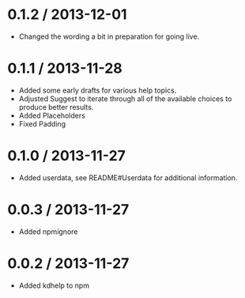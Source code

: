 # 0.1.2 / 2013-12-01

- Changed the wording a bit in preparation for going live.

# 0.1.1 / 2013-11-28

 - Added some early drafts for various help topics.
 - Adjusted Suggest to iterate through all of the available choices to produce
  better results.
 - Added Placeholders
 - Fixed Padding

# 0.1.0 / 2013-11-27

 - Added userdata, see README#Userdata for additional information.

# 0.0.3 / 2013-11-27

 - Added npmignore

# 0.0.2 / 2013-11-27

 - Added kdhelp to npm

